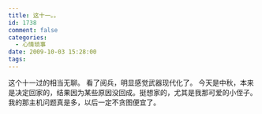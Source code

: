 ```yaml
---
title: 这十一。。
id: 1738
comment: false
categories:
  - 心情琐事
date: 2009-10-03 15:28:00
tags:
---
```


这个十一过的相当无聊。
看了阅兵，明显感觉武器现代化了。
今天是中秋，本来是决定回家的，结果因为某些原因没回成。挺想家的，尤其是我那可爱的小侄子。
我的那主机问题真是多，以后一定不贪图便宜了。